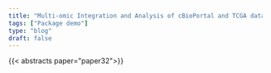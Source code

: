 ```yaml
---
title: "Multi-omic Integration and Analysis of cBioPortal and TCGA data with MultiAssayExperiment"
tags: ["Package demo"]
type: "blog"
draft: false
---
```


{{< abstracts paper="paper32">}}


